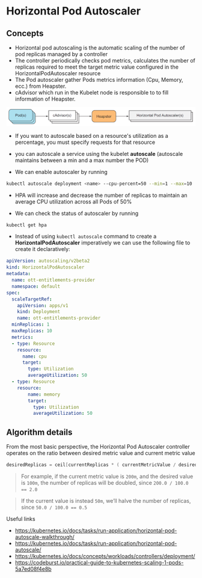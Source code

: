 # Horizontal Pod Autoscaler



## Concepts

- Horizontal pod autoscaling is the automatic scaling of the number of pod replicas managed
  by a controller
- The controller periodically checks pod metrics, calculates the number of replicas required to meet
  the target metric value configured in the HorizontalPodAutoscaler resource
- The Pod autoscaler gather Pods metrics information (Cpu, Memory, ecc.) from Heapster.
- cAdvisor which run in  the Kubelet node is responsible to to fill information of Heapster.

![image-20200120150710832](./imgs/image-20200120150710832.png)

- If you want to autoscale based on a resource's utilization as a percentage, you must specify requests for that resource
- you can autoscale a service using the kubelet **autoscale** (autoscale maintains between a min and a max number the POD)

- We can enable autoscaler by running

```bash
kubectl autoscale deployment <name> --cpu-percent=50 --min=1 --max=10
```

- HPA will increase and decrease the number of replicas to maintain an average CPU utilization across all Pods of 50%

  

- We can check the status of autoscaler by running

```bash
kubectl get hpa
```



- Instead of using `kubectl autoscale` command to create a **HorizontalPodAutoscaler** imperatively we can use the following file to create it declaratively:

```yaml
apiVersion: autoscaling/v2beta2
kind: HorizontalPodAutoscaler
metadata:
  name: ott-entitlements-provider
  namespace: default
spec:
  scaleTargetRef:
    apiVersion: apps/v1
    kind: Deployment
    name: ott-entitlements-provider
  minReplicas: 1
  maxReplicas: 10
  metrics:
  - type: Resource
    resource:
      name: cpu
      target:
        type: Utilization
        averageUtilization: 50
  - type: Resource
    resource:
        name: memory
        target:
          type: Utilization
          averageUtilization: 50
```



## Algorithm details

From the most basic perspective, the Horizontal Pod Autoscaler controller operates on the ratio between desired metric value and current metric value

```c#
desiredReplicas = ceil[currentReplicas * ( currentMetricValue / desiredMetricValue )]
```

> For example, if the current metric value is `200m`, and the desired value is `100m`, the number of replicas will be doubled, since `200.0 / 100.0 == 2.0`

> If the current value is instead `50m`, we’ll halve the number of replicas, since `50.0 / 100.0 == 0.5`



Useful links

- https://kubernetes.io/docs/tasks/run-application/horizontal-pod-autoscale-walkthrough/
- https://kubernetes.io/docs/tasks/run-application/horizontal-pod-autoscale/
- https://kubernetes.io/docs/concepts/workloads/controllers/deployment/
- https://codeburst.io/practical-guide-to-kubernetes-scaling-1-pods-5a7ed08f4e8b

